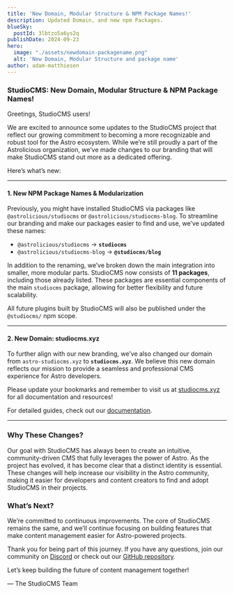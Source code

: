 ```yaml
---
title: 'New Domain, Modular Structure & NPM Package Names!'
description: Updated Domain, and new npm Packages.
blueSky:
  postId: 3lbtzo5a6ys2q
publishDate: 2024-09-23
hero:
  image: "./assets/newdomain-packagename.png"
  alt: 'New Domain, Modular Structure and package name'
author: adam-matthiesen
---
```

### StudioCMS: New Domain, Modular Structure & NPM Package Names!

Greetings, StudioCMS users!

We are excited to announce some updates to the StudioCMS project that reflect our growing commitment to becoming a more recognizable and robust tool for the Astro ecosystem. While we’re still proudly a part of the Astrolicious organization, we’ve made changes to our branding that will make StudioCMS stand out more as a dedicated offering.

Here’s what’s new:

---

#### 1. **New NPM Package Names & Modularization**
Previously, you might have installed StudioCMS via packages like `@astrolicious/studiocms` or `@astrolicious/studiocms-blog`. To streamline our branding and make our packages easier to find and use, we’ve updated these names:

- `@astrolicious/studiocms` → **`studiocms`**
- `@astrolicious/studiocms-blog` → **`@studiocms/blog`**

In addition to the renaming, we’ve broken down the main integration into smaller, more modular parts. StudioCMS now consists of **11 packages**, including those already listed. These packages are essential components of the main `studiocms` package, allowing for better flexibility and future scalability.

All future plugins built by StudioCMS will also be published under the `@studiocms/` npm scope.

---

#### 2. **New Domain: studiocms.xyz**
To further align with our new branding, we’ve also changed our domain from `astro-studiocms.xyz` to **`studiocms.xyz`**. We believe this new domain reflects our mission to provide a seamless and professional CMS experience for Astro developers.

Please update your bookmarks and remember to visit us at [studiocms.xyz](https://studiocms.xyz) for all documentation and resources!

For detailed guides, check out our [documentation](https://docs.studiocms.xyz).

---

### Why These Changes?

Our goal with StudioCMS has always been to create an intuitive, community-driven CMS that fully leverages the power of Astro. As the project has evolved, it has become clear that a distinct identity is essential. These changes will help increase our visibility in the Astro community, making it easier for developers and content creators to find and adopt StudioCMS in their projects.

### What’s Next?

We’re committed to continuous improvements. The core of StudioCMS remains the same, and we’ll continue focusing on building features that make content management easier for Astro-powered projects.

Thank you for being part of this journey. If you have any questions, join our community on [Discord](https://chat.studiocms.xyz) or check out our [GitHub repository](https://github.com/astrolicious/studiocms).

Let’s keep building the future of content management together!

— The StudioCMS Team